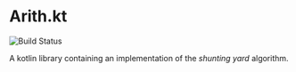 # Arith.kt

![Build Status](https://github.com/flyingsl0ths/arith.kt/actions/workflows/ci.yaml/badge.svg)

A kotlin library containing an implementation of the _shunting yard_ algorithm.
